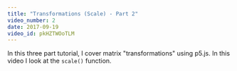 ```yaml
---
title: "Transformations (Scale) - Part 2"
video_number: 2
date: 2017-09-19
video_id: pkHZTWOoTLM
---
```


In this three part tutorial, I cover matrix "transformations" using p5.js. In this video I look at the `scale()` function.